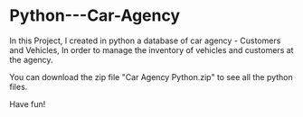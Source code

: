 # Python---Car-Agency
In this Project, I created in python a database of car agency - Customers and Vehicles, In order to manage the inventory of vehicles and customers at the agency.

You can download the zip file "Car Agency Python.zip" to see all the python files.

Have fun!
